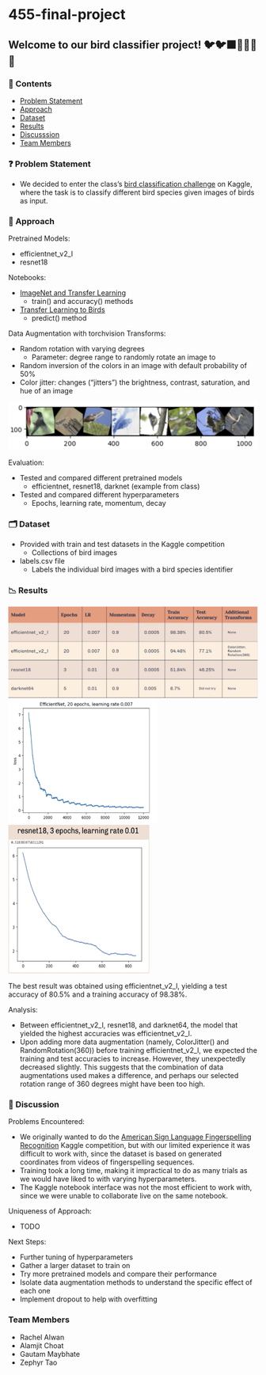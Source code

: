 # 455-final-project

## Welcome to our bird classifier project! 🐦🐦‍⬛🐥🦆🦅🦉

### 📝 Contents
* [Problem Statement](#problem-statement)
* [Approach](#approach)
* [Dataset](#dataset)
* [Results](#results)
* [Discusssion](#discussion)
* [Team Members](#team)

### ❓ Problem Statement <a name="problem-statement"></a>
* We decided to enter the class’s [bird classification challenge](https://www.kaggle.com/competitions/birds23sp) on Kaggle, where the task is to classify different bird species given images of birds as input.

### 🤔 Approach <a name="approach"></a>
Pretrained Models:
* efficientnet_v2_l
* resnet18

Notebooks:
* [ImageNet and Transfer Learning](https://colab.research.google.com/drive/1EBz4feoaUvz-o_yeMI27LEQBkvrXNc_4?usp=sharing)
  * train() and accuracy() methods
* [Transfer Learning to Birds](https://colab.research.google.com/drive/1kHo8VT-onDxbtS3FM77VImG35h_K_Lav?usp=sharing)
  * predict() method

Data Augmentation with torchvision Transforms:
* Random rotation with varying degrees
  * Parameter: degree range to randomly rotate an image to
* Random inversion of the colors in an image with default probability of 50%
* Color jitter: changes (“jitters”) the brightness, contrast, saturation, and hue of an image

![Random rotation of the bird images](./random-rotations.png)

Evaluation:
* Tested and compared different pretrained models
  * efficientnet, resnet18, darknet (example from class)
* Tested and compared different hyperparameters
  * Epochs, learning rate, momentum, decay

### 🗂 Dataset <a name="dataset"></a>
* Provided with train and test datasets in the Kaggle competition
  * Collections of bird images
* labels.csv file
  * Labels the individual bird images with a bird species identifier

### 📉 Results <a name="results"></a>
![Results](./results-table.png)
<img src="./efficientnet-plot.png" alt="Alt Text" width="300" height="250">
<img src="./resnet-plot.png" alt="Alt Text" width="285" height="300">

The best result was obtained using efficientnet_v2_l, yielding a test accuracy of 80.5% and a training accuracy of 98.38%.

Analysis:
* Between efficientnet_v2_l, resnet18, and darknet64, the model that yielded the highest accuracies was efficientnet_v2_l.
* Upon adding more data augmentation (namely, ColorJitter() and RandomRotation(360)) before training efficientnet_v2_l, we expected the training and test accuracies to increase. However, they unexpectedly decreased slightly. This suggests that the combination of data augmentations used makes a difference, and perhaps our selected rotation range of 360 degrees might have been too high.

### 📝 Discussion <a name="discussion"></a>
Problems Encountered:
* We originally wanted to do the [American Sign Language Fingerspelling Recognition](https://www.kaggle.com/competitions/asl-fingerspelling/overview) Kaggle competition, but with our limited experience it was difficult to work with, since the dataset is based on generated coordinates from videos of fingerspelling sequences.
* Training took a long time, making it impractical to do as many trials as we would have liked to with varying hyperparameters.
* The Kaggle notebook interface was not the most efficient to work with, since we were unable to collaborate live on the same notebook.

Uniqueness of Approach:
* TODO

Next Steps:
* Further tuning of hyperparameters
* Gather a larger dataset to train on
* Try more pretrained models and compare their performance
* Isolate data augmentation methods to understand the specific effect of each one
* Implement dropout to help with overfitting

### Team Members <a name="team"></a>
* Rachel Alwan
* Alamjit Choat
* Gautam Maybhate
* Zephyr Tao
